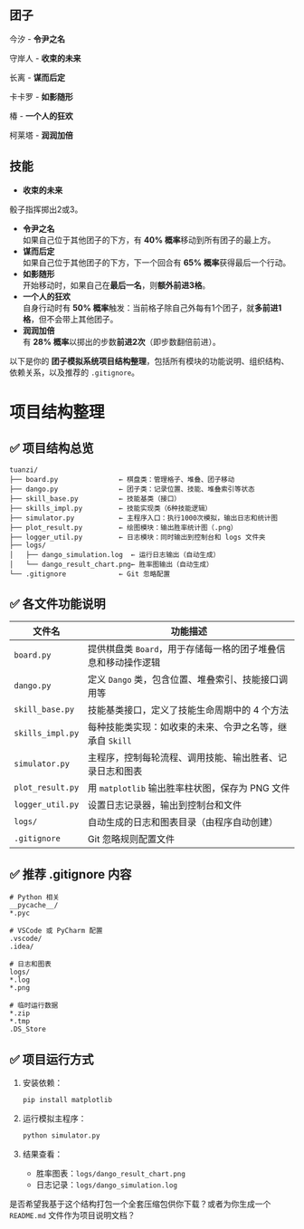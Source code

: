 ## 团子
今汐 - **令尹之名**

守岸人 - **收束的未来**

长离 - **谋而后定**

卡卡罗 - **如影随形**

椿 - **一个人的狂欢**

柯莱塔 - **润润加倍**

## 技能
+ **收束的未来**

骰子指挥掷出2或3。

+ **令尹之名**  
如果自己位于其他团子的下方，有 **40% 概率**移动到所有团子的最上方。
+ **谋而后定**  
如果自己位于其他团子的下方，下一个回合有 **65% 概率**获得最后一个行动。
+ **如影随形**  
开始移动时，如果自己在**最后一名**，则**额外前进3格**。
+ **一个人的狂欢**  
自身行动时有 **50% 概率**触发：当前格子除自己外每有1个团子，就**多前进1格**，但不会带上其他团子。
+ **润润加倍**  
有 **28% 概率**以掷出的步数**前进2次**（即步数翻倍前进）。

以下是你的 **团子模拟系统项目结构整理**，包括所有模块的功能说明、组织结构、依赖关系，以及推荐的 `.gitignore`。


# 项目结构整理

## ✅ 项目结构总览

```
tuanzi/
├── board.py               ← 棋盘类：管理格子、堆叠、团子移动
├── dango.py               ← 团子类：记录位置、技能、堆叠索引等状态
├── skill_base.py          ← 技能基类（接口）
├── skills_impl.py         ← 技能实现类（6种技能逻辑）
├── simulator.py           ← 主程序入口：执行1000次模拟，输出日志和统计图
├── plot_result.py         ← 绘图模块：输出胜率统计图（.png）
├── logger_util.py         ← 日志模块：同时输出到控制台和 logs 文件夹
├── logs/
│   ├── dango_simulation.log  ← 运行日志输出（自动生成）
│   └── dango_result_chart.png← 胜率图输出（自动生成）
└── .gitignore             ← Git 忽略配置
```



## ✅ 各文件功能说明

| 文件名              | 功能描述                                |
| - | -- |
| `board.py`       | 提供棋盘类 `Board`，用于存储每一格的团子堆叠信息和移动操作逻辑 |
| `dango.py`       | 定义 `Dango` 类，包含位置、堆叠索引、技能接口调用等      |
| `skill_base.py`  | 技能基类接口，定义了技能生命周期中的 4 个方法            |
| `skills_impl.py` | 每种技能类实现：如收束的未来、令尹之名等，继承自 `Skill`    |
| `simulator.py`   | 主程序，控制每轮流程、调用技能、输出胜者、记录日志和图表        |
| `plot_result.py` | 用 `matplotlib` 输出胜率柱状图，保存为 PNG 文件   |
| `logger_util.py` | 设置日志记录器，输出到控制台和文件                   |
| `logs/`          | 自动生成的日志和图表目录（由程序自动创建）               |
| `.gitignore`     | Git 忽略规则配置文件                        |



## ✅ 推荐 .gitignore 内容

```gitignore
# Python 相关
__pycache__/
*.pyc

# VSCode 或 PyCharm 配置
.vscode/
.idea/

# 日志和图表
logs/
*.log
*.png

# 临时运行数据
*.zip
*.tmp
.DS_Store
```



## ✅ 项目运行方式

1. 安装依赖：

   ```bash
   pip install matplotlib
   ```

2. 运行模拟主程序：

   ```bash
   python simulator.py
   ```

3. 结果查看：

   * 胜率图表：`logs/dango_result_chart.png`
   * 日志记录：`logs/dango_simulation.log`



是否希望我基于这个结构打包一个全套压缩包供你下载？或者为你生成一个 `README.md` 文件作为项目说明文档？
